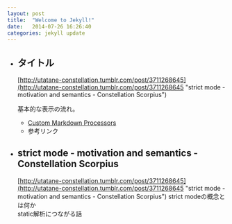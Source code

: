 ```yaml
---
layout: post
title:  "Welcome to Jekyll!"
date:   2014-07-26 16:26:40
categories: jekyll update
---
```


- ## タイトル
  [http://utatane-constellation.tumblr.com/post/3711268645](http://utatane-constellation.tumblr.com/post/3711268645 "strict mode - motivation and semantics - Constellation Scorpius")
  
  基本的な表示の流れ。
  
  - [Custom Markdown Processors](http://jekyllrb.com/docs/configuration/#custom-markdown-processors "Custom Markdown Processors")
  - 参考リンク


- ## strict mode - motivation and semantics - Constellation Scorpius

  [http://utatane-constellation.tumblr.com/post/3711268645](http://utatane-constellation.tumblr.com/post/3711268645 "strict mode - motivation and semantics - Constellation Scorpius")
  strict modeの概念とは何か  
  static解析につながる話

